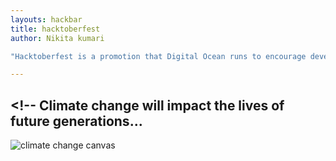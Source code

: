 ```yaml
---
layouts: hackbar
title: hacktoberfest
author: Nikita kumari

"Hacktoberfest is a promotion that Digital Ocean runs to encourage developers to contribute patches to open-source..."

---
```


## <!-- Climate change will impact the lives of future generations...
![climate change canvas]({{site.baseurl}}}/assets/images/Nikita-kumari.jpg)
